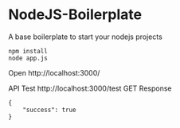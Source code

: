 # NodeJS-Boilerplate
A base boilerplate to start your nodejs projects

```
npm install
node app.js
```

Open http://localhost:3000/

API Test
http://localhost:3000/test
GET
Response

```
{
	"success": true
}
```

